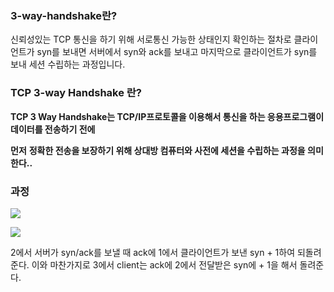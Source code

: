 ### 3-way-handshake란?



신뢰성있는 TCP 통신을 하기 위해 서로통신 가능한 상태인지 확인하는 절차로 클라이언트가 syn를 보내면 서버에서 syn와 ack를 보내고 마지막으로 클라이언트가 syn를 보내 세션 수립하는 과정입니다.



### **TCP 3-way Handshake 란?**

**TCP 3 Way Handshake는 TCP/IP프로토콜을 이용해서 통신을 하는 응용프로그램이 데이터를 전송하기 전에** 

**먼저** **정확한 전송을 보장하기 위해 상대방 컴퓨터와 사전에 세션을 수립하는 과정을 의미한다..**



### 과정

![](https://t1.daumcdn.net/cfile/tistory/225A964D52F1BB6917)



![](https://t1.daumcdn.net/cfile/tistory/99AE67425B32FEE81B)



2에서 서버가 syn/ack를 보낼 때 ack에 1에서 클라이언트가 보낸 syn + 1하여 되돌려 준다. 이와 마찬가지로 3에서 client는 ack에 2에서 전달받은 syn에 + 1을 해서 돌려준다.



